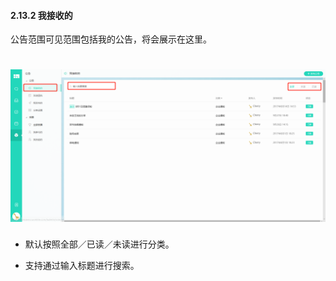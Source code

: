 #### 2.13.2 我接收的

公告范围可见范围包括我的公告，将会展示在这里。

# ![](/assets/13.2我接收的.png)

* 默认按照全部／已读／未读进行分类。

* 支持通过输入标题进行搜索。



